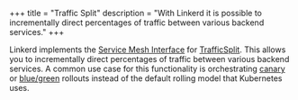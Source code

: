 +++
title = "Traffic Split"
description = "With Linkerd it is possible to incrementally direct percentages of traffic between various backend services."
+++

Linkerd implements the [Service Mesh Interface](https://smi-spec.io/) for
[TrafficSplit](https://github.com/deislabs/smi-spec/blob/master/traffic-split.md).
This allows you to incrementally direct percentages of traffic between various
backend services. A common use case for this functionality is orchestrating
[canary](https://martinfowler.com/bliki/CanaryRelease.html) or
[blue/green](https://martinfowler.com/bliki/BlueGreenDeployment.html) rollouts
instead of the default rolling model that Kubernetes uses.
